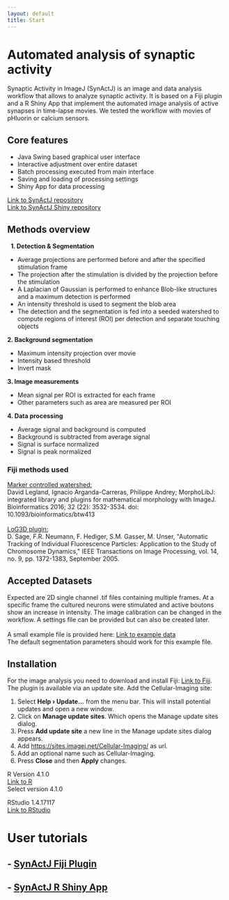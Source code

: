 ```yaml
---
layout: default
title: Start
---
```

# Automated analysis of synaptic activity

Synaptic Activity in ImageJ (SynActJ) is an image and data analysis workflow that allows to analyze synaptic activity. It is based on a Fiji plugin and a R Shiny App that implement the automated image analysis of active synapses in time-lapse movies. We tested the workflow with movies of pHluorin or calcium sensors.

## Core features

- Java Swing based graphical user interface
- Interactive adjustment over entire dataset
- Batch processing executed from main interface
- Saving and loading of processing settings
- Shiny App for data processing

[Link to SynActJ repository](https://github.com/schmiedc/SynActJ)<br>
[Link to SynActJ Shiny repository](https://github.com/schmiedc/SynActJ_Shiny)

## Methods overview
 
**1. Detection & Segmentation**
- Average projections are performed before and after the specified stimulation frame
- The projection after the stimulation is divided by the projection before the stimulation
- A Laplacian of Gaussian is performed to enhance Blob-like structures and a maximum detection is performed
- An intensity threshold is used to segment the blob area
- The detection and the segmentation is fed into a seeded watershed to compute regions of interest (ROI) per detection and separate touching objects

**2. Background segmentation**
- Maximum intensity projection over movie
- Intensity based threshold
- Invert mask

**3. Image measurements**
- Mean signal per ROI is extracted for each frame
- Other parameters such as area are measured per ROI

**4. Data processing**
- Average signal and background is computed
- Background is subtracted from average signal
- Signal is surface normalized
- Signal is peak normalized

### Fiji methods used

[Marker controlled watershed:](http://fiji.sc/Marker-controlled_Watershed)<br>
David Legland, Ignacio Arganda-Carreras, Philippe Andrey; MorphoLibJ: integrated library and plugins for mathematical morphology with ImageJ. Bioinformatics 2016; 32 (22): 3532-3534. doi: 10.1093/bioinformatics/btw413
<br>
<br>
[LoG3D plugin:](http://bigwww.epfl.ch/sage/soft/LoG3D/)<br>
D. Sage, F.R. Neumann, F. Hediger, S.M. Gasser, M. Unser, "Automatic Tracking of Individual Fluorescence Particles: Application to the Study of Chromosome Dynamics," IEEE Transactions on Image Processing, vol. 14, no. 9, pp. 1372-1383, September 2005.

## Accepted Datasets

Expected are 2D single channel .tif files containing multiple frames. At a specific frame the cultured neurons were stimulated and active boutons show an increase in intensity. The image calibration can be changed in the workflow. A settings file can be provided but can also be created later.
<br>
<br>
A small example file is provided here: [Link to example data](https://github.com/schmiedc/pHluorinJ/blob/master/testInput/testMovie.tif)
<br>
The default segmentation parameters should work for this example file.

## Installation

For the image analysis you need to download and install Fiji: [Link to Fiji](https://fiji.sc/).<br/>
The plugin is available via an update site. Add the Cellular-Imaging site:

1. Select **Help › Update…** from the menu bar. This will install potential updates and open a new window.
2. Click on **Manage update sites**. Which opens the Manage update sites dialog.
3. Press **Add update site** a new line in the Manage update sites dialog appears.
4. Add https://sites.imagej.net/Cellular-Imaging/ as url.
5. Add an optional name such as Cellular-Imaging.
6. Press **Close** and then **Apply** changes.


R Version 4.1.0<br/>
[Link to R](https://cran.r-project.org/bin/windows/base/)<br/>
Select version 4.1.0


RStudio 1.4.17117<br/>
[Link to RStudio](https://www.rstudio.com/products/rstudio/download/)


# User tutorials

## - [SynActJ Fiji Plugin](pages/Fiji_Plugin.html)
## - [SynActJ R Shiny App](pages/SynActJ_Shiny.html)
